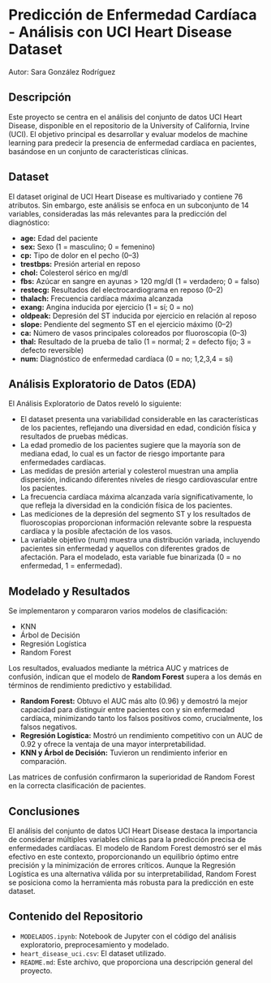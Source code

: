 # Predicción de Enfermedad Cardíaca - Análisis con UCI Heart Disease Dataset

Autor: Sara González Rodríguez

## Descripción

Este proyecto se centra en el análisis del conjunto de datos UCI Heart Disease, disponible en el repositorio de la University of California, Irvine (UCI). El objetivo principal es desarrollar y evaluar modelos de machine learning para predecir la presencia de enfermedad cardíaca en pacientes, basándose en un conjunto de características clínicas.

## Dataset

El dataset original de UCI Heart Disease es multivariado y contiene 76 atributos. Sin embargo, este análisis se enfoca en un subconjunto de 14 variables, consideradas las más relevantes para la predicción del diagnóstico:

* **age:** Edad del paciente
* **sex:** Sexo (1 = masculino; 0 = femenino)
* **cp:** Tipo de dolor en el pecho (0–3)
* **trestbps:** Presión arterial en reposo
* **chol:** Colesterol sérico en mg/dl
* **fbs:** Azúcar en sangre en ayunas > 120 mg/dl (1 = verdadero; 0 = falso)
* **restecg:** Resultados del electrocardiograma en reposo (0–2)
* **thalach:** Frecuencia cardíaca máxima alcanzada
* **exang:** Angina inducida por ejercicio (1 = sí; 0 = no)
* **oldpeak:** Depresión del ST inducida por ejercicio en relación al reposo
* **slope:** Pendiente del segmento ST en el ejercicio máximo (0–2)
* **ca:** Número de vasos principales coloreados por fluoroscopia (0–3)
* **thal:** Resultado de la prueba de talio (1 = normal; 2 = defecto fijo; 3 = defecto reversible)
* **num:** Diagnóstico de enfermedad cardíaca (0 = no; 1,2,3,4 = sí)

## Análisis Exploratorio de Datos (EDA)

El Análisis Exploratorio de Datos reveló lo siguiente:

* El dataset presenta una variabilidad considerable en las características de los pacientes, reflejando una diversidad en edad, condición física y resultados de pruebas médicas.
* La edad promedio de los pacientes sugiere que la mayoría son de mediana edad, lo cual es un factor de riesgo importante para enfermedades cardíacas.
* Las medidas de presión arterial y colesterol muestran una amplia dispersión, indicando diferentes niveles de riesgo cardiovascular entre los pacientes.
* La frecuencia cardíaca máxima alcanzada varía significativamente, lo que refleja la diversidad en la condición física de los pacientes.
* Las mediciones de la depresión del segmento ST y los resultados de fluoroscopias proporcionan información relevante sobre la respuesta cardíaca y la posible afectación de los vasos.
* La variable objetivo (num) muestra una distribución variada, incluyendo pacientes sin enfermedad y aquellos con diferentes grados de afectación.  Para el modelado, esta variable fue binarizada (0 = no enfermedad, 1 = enfermedad).

## Modelado y Resultados

Se implementaron y compararon varios modelos de clasificación:

* KNN
* Árbol de Decisión
* Regresión Logística
* Random Forest

Los resultados, evaluados mediante la métrica AUC y matrices de confusión, indican que el modelo de **Random Forest** supera a los demás en términos de rendimiento predictivo y estabilidad.

* **Random Forest:** Obtuvo el AUC más alto (0.96) y demostró la mejor capacidad para distinguir entre pacientes con y sin enfermedad cardíaca, minimizando tanto los falsos positivos como, crucialmente, los falsos negativos.
* **Regresión Logística:** Mostró un rendimiento competitivo con un AUC de 0.92 y ofrece la ventaja de una mayor interpretabilidad.
* **KNN y Árbol de Decisión:** Tuvieron un rendimiento inferior en comparación.

Las matrices de confusión confirmaron la superioridad de Random Forest en la correcta clasificación de pacientes.

## Conclusiones

El análisis del conjunto de datos UCI Heart Disease destaca la importancia de considerar múltiples variables clínicas para la predicción precisa de enfermedades cardíacas. El modelo de Random Forest demostró ser el más efectivo en este contexto, proporcionando un equilibrio óptimo entre precisión y la minimización de errores críticos. Aunque la Regresión Logística es una alternativa válida por su interpretabilidad, Random Forest se posiciona como la herramienta más robusta para la predicción en este dataset.

## Contenido del Repositorio

* `MODELADOS.ipynb`:  Notebook de Jupyter con el código del análisis exploratorio, preprocesamiento y modelado.
* `heart_disease_uci.csv`: El dataset utilizado.
* `README.md`:  Este archivo, que proporciona una descripción general del proyecto.